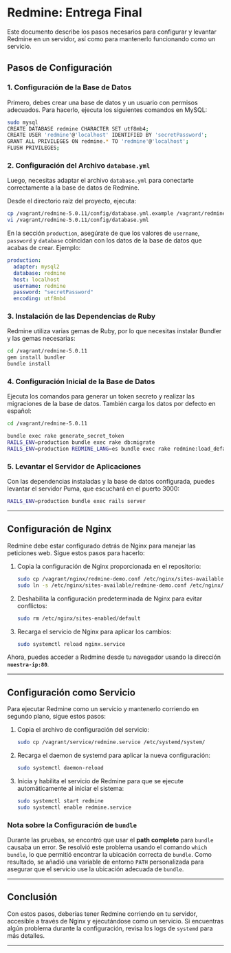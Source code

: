 # Redmine: Entrega Final

Este documento describe los pasos necesarios para configurar y levantar Redmine en un servidor, así como para mantenerlo funcionando como un servicio.


## Pasos de Configuración

### 1. Configuración de la Base de Datos

Primero, debes crear una base de datos y un usuario con permisos adecuados. Para hacerlo, ejecuta los siguientes comandos en MySQL:

```sh
sudo mysql
CREATE DATABASE redmine CHARACTER SET utf8mb4;
CREATE USER 'redmine'@'localhost' IDENTIFIED BY 'secretPassword';
GRANT ALL PRIVILEGES ON redmine.* TO 'redmine'@'localhost';
FLUSH PRIVILEGES;
```

### 2. Configuración del Archivo `database.yml`

Luego, necesitas adaptar el archivo `database.yml` para conectarte correctamente a la base de datos de Redmine.

Desde el directorio raíz del proyecto, ejecuta:

```sh
cp /vagrant/redmine-5.0.11/config/database.yml.example /vagrant/redmine-5.0.11/config/database.yml
vi /vagrant/redmine-5.0.11/config/database.yml
```

En la sección `production`, asegúrate de que los valores de `username`, `password` y `database` coincidan con los datos de la base de datos que acabas de crear. Ejemplo:

```yaml
production:
  adapter: mysql2
  database: redmine
  host: localhost
  username: redmine
  password: "secretPassword"
  encoding: utf8mb4
```

### 3. Instalación de las Dependencias de Ruby

Redmine utiliza varias gemas de Ruby, por lo que necesitas instalar Bundler y las gemas necesarias:

```sh
cd /vagrant/redmine-5.0.11
gem install bundler
bundle install
```

### 4. Configuración Inicial de la Base de Datos

Ejecuta los comandos para generar un token secreto y realizar las migraciones de la base de datos. También carga los datos por defecto en español:

```sh
cd /vagrant/redmine-5.0.11

bundle exec rake generate_secret_token
RAILS_ENV=production bundle exec rake db:migrate
RAILS_ENV=production REDMINE_LANG=es bundle exec rake redmine:load_default_data
```

### 5. Levantar el Servidor de Aplicaciones

Con las dependencias instaladas y la base de datos configurada, puedes levantar el servidor Puma, que escuchará en el puerto 3000:

```sh
RAILS_ENV=production bundle exec rails server
```

---

## Configuración de Nginx

Redmine debe estar configurado detrás de Nginx para manejar las peticiones web. Sigue estos pasos para hacerlo:

1. Copia la configuración de Nginx proporcionada en el repositorio:

   ```sh
   sudo cp /vagrant/nginx/redmine-demo.conf /etc/nginx/sites-available/
   sudo ln -s /etc/nginx/sites-available/redmine-demo.conf /etc/nginx/sites-enabled/
   ```

2. Deshabilita la configuración predeterminada de Nginx para evitar conflictos:

   ```sh
   sudo rm /etc/nginx/sites-enabled/default
   ```

3. Recarga el servicio de Nginx para aplicar los cambios:

   ```sh
   sudo systemctl reload nginx.service
   ```

Ahora, puedes acceder a Redmine desde tu navegador usando la dirección **`nuestra-ip:80`**.

---

## Configuración como Servicio

Para ejecutar Redmine como un servicio y mantenerlo corriendo en segundo plano, sigue estos pasos:

1. Copia el archivo de configuración del servicio:

   ```sh
   sudo cp /vagrant/service/redmine.service /etc/systemd/system/
   ```

2. Recarga el daemon de systemd para aplicar la nueva configuración:

   ```sh
   sudo systemctl daemon-reload
   ```

3. Inicia y habilita el servicio de Redmine para que se ejecute automáticamente al iniciar el sistema:

   ```sh
   sudo systemctl start redmine
   sudo systemctl enable redmine.service
   ```

### Nota sobre la Configuración de `bundle`

Durante las pruebas, se encontró que usar el **path completo** para `bundle` causaba un error. Se resolvió este problema usando el comando `which bundle`, lo que permitió encontrar la ubicación correcta de `bundle`. Como resultado, se añadió una variable de entorno `PATH` personalizada para asegurar que el servicio use la ubicación adecuada de `bundle`.

---

## Conclusión

Con estos pasos, deberías tener Redmine corriendo en tu servidor, accesible a través de Nginx y ejecutándose como un servicio. Si encuentras algún problema durante la configuración, revisa los logs de `systemd` para más detalles.

---
